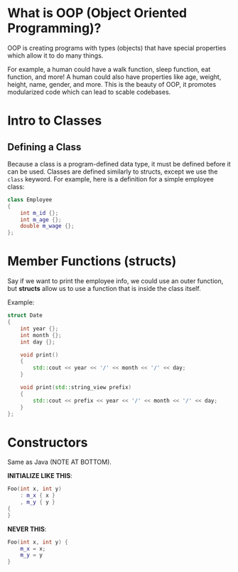 # What is OOP (Object Oriented Programming)?

OOP is creating programs with types (objects) that have special properties which allow it to do many things.

For example, a human could have a walk function, sleep function, eat function, and more! A human could also have properties like age, weight, height, name, gender, and more. This is the beauty of OOP, it promotes modularized code which can lead to scable codebases.

# Intro to Classes

## Defining a Class

Because a class is a program-defined data type, it must be defined before it can be used. Classes are defined similarly to structs, except we use the `class` keyword. For example, here is a definition for a simple employee class:

```cpp
class Employee
{
    int m_id {};
    int m_age {};
    double m_wage {};
};
```
# Member Functions (structs)

Say if we want to print the employee info, we could use an outer function, but **structs** allow us to use a function that is inside the class itself.

Example:

```cpp
struct Date
{
    int year {};
    int month {};
    int day {};

    void print()
    {
        std::cout << year << '/' << month << '/' << day;
    }

    void print(std::string_view prefix)
    {
        std::cout << prefix << year << '/' << month << '/' << day;
    }
};
```

# Constructors

Same as Java (NOTE AT BOTTOM).

**INITIALIZE LIKE THIS**:

```cpp
Foo(int x, int y)
    : m_x { x }
    , m_y { y }
{
}
```
**NEVER THIS**:

```cpp
Foo(int x, int y) {
    m_x = x;
    m_y = y
}
```
